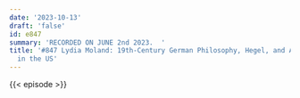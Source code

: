 ```yaml
---
date: '2023-10-13'
draft: 'false'
id: e847
summary: 'RECORDED ON JUNE 2nd 2023.  '
title: '#847 Lydia Moland: 19th-Century German Philosophy, Hegel, and Abolitionism
  in the US'
---
```

{{< episode >}}

